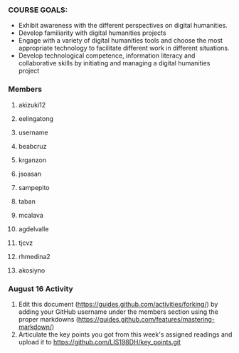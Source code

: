 ### COURSE GOALS:
- Exhibit awareness with the different perspectives on digital humanities.
- Develop familiarity with digital humanities projects 
- Engage with a variety of digital humanities tools and choose the most appropriate technology to facilitate different work in different situations.
- Develop technological competence, information literacy and collaborative skills by initiating and managing a digital humanities project

### Members
1. akizuki12
2. eelingatong
3. username
4. beabcruz
5. krganzon
6. jsoasan
7. sampepito
8. taban
9. mcalava

11. agdelvalle









1. tjcvz



1. rhmedina2

1. akosiyno

### August 16 Activity
1. Edit this document (https://guides.github.com/activities/forking/) by adding your GitHub username under the members section using the proper markdowns (https://guides.github.com/features/mastering-markdown/)
1. Articulate the key points you got from this week's assigned readings and upload it to https://github.com/LIS198DH/key_points.git

